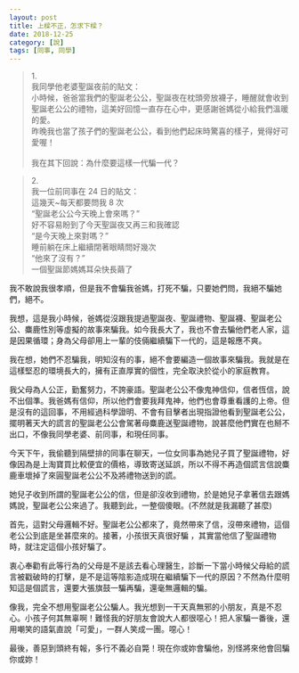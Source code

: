 ```yaml
---
layout: post
title: 上樑不正，怎求下樑？
date: 2018-12-25
category: [說]
tags: [同事, 同學]
---
```




>1.<br />
>我同學他老婆聖誕夜前的貼文：<br />
>小時候，爸爸當我們的聖誕老公公，聖誕夜在枕頭旁放襪子，睡醒就會收到聖誕老公公的禮物，這美好回憶一直存在心中，更感謝爸媽從小給我們溫暖的愛。<br />
>昨晚我也當了孩子們的聖誕老公公，看到他們起床時驚喜的樣子，覺得好可愛喔！<br />
><br />
>我在其下回說：為什麼要這樣一代騙一代？<br />



>2.<br />
>我一位前同事在 24 日的貼文：<br />
> 這幾天~每天都要問我 8 次<br />
>“聖誕老公公今天晚上會來嗎？”<br />
>好不容易盼到了今天聖誕夜又再三和我確認<br />
>“是今天晚上來對嗎？”<br />
>睡前躺在床上繼續閉著眼睛問好幾次<br />
>“他來了沒有？”<br />
>一個聖誕節媽媽耳朵快長繭了<br />


<!--more-->
我不敢說我很孝順，但是我不會騙我爸媽，打死不騙，只要她們問，我絕不騙她們，絕不。

我想，這是我小時候，爸媽從沒跟我提過聖誕夜、聖誕禮物、聖誕襪、聖誕老公公、麋鹿性別等虛擬的故事來騙我。如今我長大了，我也不會去騙他們老人家，這是因果循環；身為父母卻用上一輩的伎倆繼續騙下一代的，這是報應不爽。

我在想，她們不忍騙我，明知沒有的事，絕不會要編造一個故事來騙我。我就是在這樣堅忍的環境長大的，擁有正直厚實的個性，完全取決於從小的家庭教育。

我父母為人公正，勤奮努力，不誇豪語。聖誕老公公不像鬼神信仰，信者恆信，說不出個準。我爸媽有信仰，所以他們會要我拜鬼神，他們也會尊重看護的上帝。但是沒有的這回事，不用經過科學證明、不會有目擊者出現指證他看到聖誕老公公，擺明著天大的謊言的聖誕老公公會駕著母麋鹿送聖誕禮物，說甚麼他們實在也掰不出口，不像我同學老婆、前同事，和現任同事。

今天下午，我偷聽到隔壁排的同事在聊天，一位女同事為她兒子買了聖誕禮物，好像因為是上淘寶買比較便宜的價格，導致寄送延誤，所以不得不再造個謊言信說麋鹿車壞掉了來圓聖誕老公公不及將禮物送到的謊。

她兒子收到所謂的聖誕老公公的信，但是卻沒收到禮物，於是她兒子拿著信去跟媽媽說，聖誕老公公來過了。我聽到此，一整個傻眼。(不然就是我漏聽了甚麼)

首先，這對父母邏輯不好。聖誕老公公都來了，竟然帶來了信，沒帶來禮物，這個老公公到底是坐甚麼來的。接著，小孩很天真很好騙 ，其實當他信了聖誕禮物時，就注定這個小孩好騙了。

衷心奉勸有此等行為的父母是不是該去看心理醫生，診斷一下當小時候父母給的謊言被戳破時的打擊，是不是這等陰影造成現在繼續騙下一代的原因？不然為什麼明知這是個謊言，還要大張旗鼓一騙再騙，還毫無邏輯的騙。

像我，完全不想用聖誕老公公騙人。我光想到一干天真無邪的小朋友，真是不忍心。小孩子何其無辜啊！難怪我的好朋友會說大人都很噁心！把人家騙一番後，還用嘲笑的語氣直說「可愛」，一群人笑成一團。噁心！

最後，善惡到頭終有報，多行不義必自斃！現在你或妳會騙他，別怪將來他會回騙你或妳！
